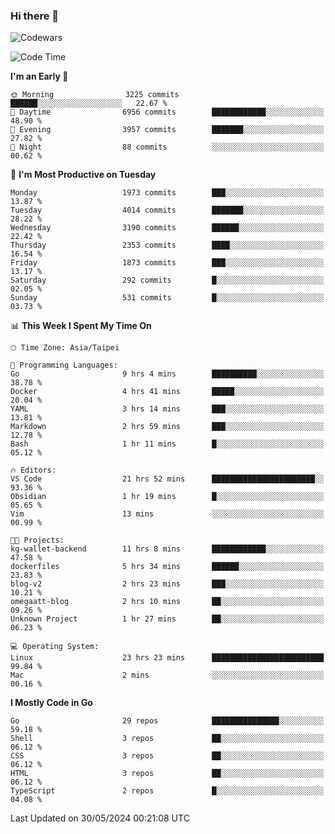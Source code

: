 ### Hi there 👋

![Codewars](https://www.codewars.com/users/omegaatt36/badges/small)

<!--START_SECTION:waka-->
![Code Time](http://img.shields.io/badge/Code%20Time-2%2C477%20hrs%2057%20mins-blue)

**I'm an Early 🐤** 

```text
🌞 Morning                3225 commits        ██████░░░░░░░░░░░░░░░░░░░   22.67 % 
🌆 Daytime                6956 commits        ████████████░░░░░░░░░░░░░   48.90 % 
🌃 Evening                3957 commits        ███████░░░░░░░░░░░░░░░░░░   27.82 % 
🌙 Night                  88 commits          ░░░░░░░░░░░░░░░░░░░░░░░░░   00.62 % 
```
📅 **I'm Most Productive on Tuesday** 

```text
Monday                   1973 commits        ███░░░░░░░░░░░░░░░░░░░░░░   13.87 % 
Tuesday                  4014 commits        ███████░░░░░░░░░░░░░░░░░░   28.22 % 
Wednesday                3190 commits        ██████░░░░░░░░░░░░░░░░░░░   22.42 % 
Thursday                 2353 commits        ████░░░░░░░░░░░░░░░░░░░░░   16.54 % 
Friday                   1873 commits        ███░░░░░░░░░░░░░░░░░░░░░░   13.17 % 
Saturday                 292 commits         █░░░░░░░░░░░░░░░░░░░░░░░░   02.05 % 
Sunday                   531 commits         █░░░░░░░░░░░░░░░░░░░░░░░░   03.73 % 
```


📊 **This Week I Spent My Time On** 

```text
🕑︎ Time Zone: Asia/Taipei

💬 Programming Languages: 
Go                       9 hrs 4 mins        ██████████░░░░░░░░░░░░░░░   38.78 % 
Docker                   4 hrs 41 mins       █████░░░░░░░░░░░░░░░░░░░░   20.04 % 
YAML                     3 hrs 14 mins       ███░░░░░░░░░░░░░░░░░░░░░░   13.81 % 
Markdown                 2 hrs 59 mins       ███░░░░░░░░░░░░░░░░░░░░░░   12.78 % 
Bash                     1 hr 11 mins        █░░░░░░░░░░░░░░░░░░░░░░░░   05.12 % 

🔥 Editors: 
VS Code                  21 hrs 52 mins      ███████████████████████░░   93.36 % 
Obsidian                 1 hr 19 mins        █░░░░░░░░░░░░░░░░░░░░░░░░   05.65 % 
Vim                      13 mins             ░░░░░░░░░░░░░░░░░░░░░░░░░   00.99 % 

🐱‍💻 Projects: 
kg-wallet-backend        11 hrs 8 mins       ████████████░░░░░░░░░░░░░   47.58 % 
dockerfiles              5 hrs 34 mins       ██████░░░░░░░░░░░░░░░░░░░   23.83 % 
blog-v2                  2 hrs 23 mins       ███░░░░░░░░░░░░░░░░░░░░░░   10.21 % 
omegaatt-blog            2 hrs 10 mins       ██░░░░░░░░░░░░░░░░░░░░░░░   09.26 % 
Unknown Project          1 hr 27 mins        ██░░░░░░░░░░░░░░░░░░░░░░░   06.23 % 

💻 Operating System: 
Linux                    23 hrs 23 mins      █████████████████████████   99.84 % 
Mac                      2 mins              ░░░░░░░░░░░░░░░░░░░░░░░░░   00.16 % 
```

**I Mostly Code in Go** 

```text
Go                       29 repos            ███████████████░░░░░░░░░░   59.18 % 
Shell                    3 repos             ██░░░░░░░░░░░░░░░░░░░░░░░   06.12 % 
CSS                      3 repos             ██░░░░░░░░░░░░░░░░░░░░░░░   06.12 % 
HTML                     3 repos             ██░░░░░░░░░░░░░░░░░░░░░░░   06.12 % 
TypeScript               2 repos             █░░░░░░░░░░░░░░░░░░░░░░░░   04.08 % 
```




 Last Updated on 30/05/2024 00:21:08 UTC
<!--END_SECTION:waka-->

<!--
**omegaatt36/omegaatt36** is a ✨ _special_ ✨ repository because its `README.md` (this file) appears on your GitHub profile.

Here are some ideas to get you started:

- 🔭 I’m currently working on ...
- 🌱 I’m currently learning ...
- 👯 I’m looking to collaborate on ...
- 🤔 I’m looking for help with ...
- 💬 Ask me about ...
- 📫 How to reach me: ...
- 😄 Pronouns: ...
- ⚡ Fun fact: ...
-->
